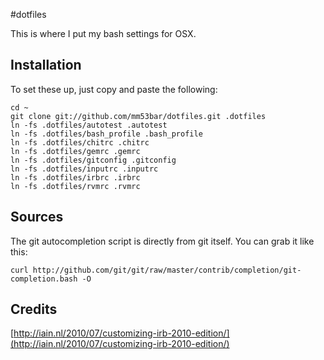#dotfiles

This is where I put my bash settings for OSX.

## Installation

To set these up, just copy and paste the following:

    cd ~
    git clone git://github.com/mm53bar/dotfiles.git .dotfiles
    ln -fs .dotfiles/autotest .autotest
    ln -fs .dotfiles/bash_profile .bash_profile
    ln -fs .dotfiles/chitrc .chitrc
    ln -fs .dotfiles/gemrc .gemrc
    ln -fs .dotfiles/gitconfig .gitconfig
    ln -fs .dotfiles/inputrc .inputrc
    ln -fs .dotfiles/irbrc .irbrc
    ln -fs .dotfiles/rvmrc .rvmrc

## Sources

The git autocompletion script is directly from git itself.  You can grab it like this:

    curl http://github.com/git/git/raw/master/contrib/completion/git-completion.bash -O

## Credits

[http://iain.nl/2010/07/customizing-irb-2010-edition/](http://iain.nl/2010/07/customizing-irb-2010-edition/)

